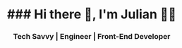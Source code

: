 
<h1 align="center"> ### Hi there 👋, I'm Julian 👨‍💻 </h1>

<h3 align="center">  Tech Savvy | Engineer | Front-End Developer </h3> <br>



